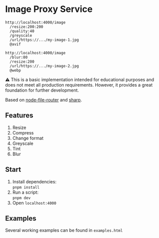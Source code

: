 # Image Proxy Service

```
http://localhost:4000/image
  /resize:200:200
  /quality:40
  /greyscale
  /url/https://.../my-image-1.jpg
  @avif
```

```
http://localhost:4000/image
  /blur:80
  /resize:200
  /url/https://.../my-image-2.jpg
  @webp
```

⚠️ This is a basic implementation intended for educational purposes and does not meet all production requirements.
However, it provides a great foundation for further development.

Based on [node-file-router](https://github.com/Danilqa/node-file-router) and [sharp](https://github.com/lovell/sharp).

## Features

1. Resize
2. Compress
3. Change format
4. Greyscale
5. Tint
6. Blur

## Start

1. Install dependencies:\
   `pnpm install`
2. Run a script:\
   `pnpm dev`
3. Open `localhost:4000`


## Examples

Several working examples can be found in `examples.html`
